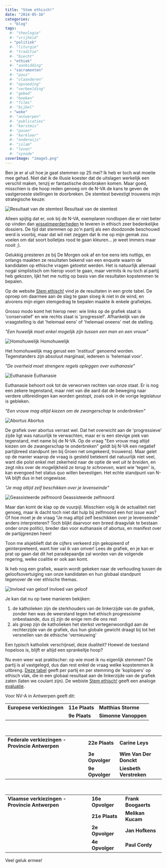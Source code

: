 ```yaml
---
title: "Stem ethisch!"
date: "2014-05-16"
categories: 
  - "blog"
tags:
  #- "theologie"
  #- "vrijheid"
  - "politiek"
  #- "liturgie"
  #- "traditie"
  #- "biecht"
  - "ethiek"
  #- "aanbidding"
  - "sacramenten"
  #- "paus"
  #- "vlaanderen"
  #- "opvoeding"
  #- "verbeelding"
  #- "gebed"
  #- "boeken"
  #- "films"
  #- "bijbel"
  - "woke"
  #- "antwerpen"
  #- "publicaties"
  #- "kerstmis"
  #- "pasen"
  #- "kerkleer"
  #- "onderwijs"
  #- "islam"
  #- "leven"
  #- "synode"
coverImage: "image5.png"
---
```


Ben je er al uit hoe je gaat stemmen op 25 mei? Ik heb er toch wat moeite mee gehad. Niet dat ik de illusie koester dat de uitslagen werkelijk een verschil maken, tenzij er fantastische doorbraken komen. Maar goed, misschien is die hoop reden genoeg om de N-VA de kans te geven de vastgeroeste stellingen te doorbreken. De stemtest bevestigt trouwens mijn strategische keuze:

![Resultaat van de stemtest](images/stemtest.png) Resultaat van de stemtest

Alleen spijtig dat er, ook bij de N-VA, exemplaren rondlopen die er niet beter op vinden dan [wisselmeerderheden](http://www.nieuwsblad.be/article/detail.aspx?articleid=DMF20140213_00977609) te leveren in ethisch zeer bedenkelijke dossiers. De tijd dat stemmen op zo'n partij als een doodzonde beschouwd werd is voorbij, maar dat wil niet zeggen dat ik me op mijn gemak zou voelen om dat soort bolletjes rood te gaan kleuren... je weet immers maar nooit ;).

Gelukkig presteren ze bij De Morgen ook af en toe eens iets nuttigs, en onlangs maakten ze resultaten bekend van een enquete waarin de kandidaten op ethische vragen getoetst werden. Het is natuurlijk allemaal nogal simplistisch om hierop voort te gaan, maar vermits ik nu toch al partij heb gekozen, lijkt het me nuttig op basis van die resultaten kopstemmen te bepalen.

Op de website [Stem ethisch!](https://sites.google.com/site/stemethisch/) vind je de resultaten in een grote tabel. De oproep om daarmee aan de slag te gaan sloeg ik niet in de wind, en alvorens mijn eigen stemgedrag te bepalen maakte ik enkele grafiekjes.

Grosso modo komt het hierop neer: wie links op de grafiek staat is 'conservatief' en wie rechts staat is 'progressief'. Afhankelijk van de vraagstelling is dat 'helemaal eens' of 'helemaal oneens' met de stelling.

_"Een huwelijk moet enkel mogelijk zijn tussen een man en een vrouw"_

![Homohuwelijk](images/image2.png) Homohuwelijk

Het homohuwelijk mag gerust een 'instituut' genoemd worden. Tegenstanders zijn absoluut marginaal, iedereen is 'helemaal voor'.

_"De overheid moet strengere regels opleggen over euthanasie"_

![Euthanasie](images/image.png) Euthanasie

Euthanasie behoort ook tot de verworven rechten van onze staat. Er is nog een zekere tegenstand, maar niet van die aard dat de beweging naar verdere uitbreidingen kan worden gestopt, zoals ook in de vorige legislatuur is gebleken.

_"Een vrouw mag altijd kiezen om de zwangerschap te onderbreken"_

![Abortus](images/image1.png) Abortus

De grafiek over abortus verrast wel. Dat het overwicht aan de 'progressieve' zijde ligt was natuurlijk te verwachten, maar er is een stevige piek van tegenstand, met name bij de N-VA. Op de vraag "Een vrouw mag altijd kiezen om de zwangerschap te onderbreken" geldt bij N-VA een negatief partijbreed standpunt (en bij Groen net omgekeerd, trouwens). Maar gelet op de manier waarop de vraag is gesteld betekent dat natuurlijk niet veel, want die polst enkel met zekerheid naar de optie de wet _uit te breiden_, en zegt niks over de mogelijkheid _ze terug te schroeven_, want wie 'tegen' is, kan evengoed het status quo willen bevestigen. Het echte standpunt van N-VA blijft dus in het ongewisse.

_"Je mag altijd zelf beschikken over je levenseinde"_

![Geassisteerde zelfmoord](images/image3.png) Geassisteerde zelfmoord

Maar dan komt de klap op de vuurpijl. Misschien volg ik de actualiteit niet genoeg, maar ik dacht toch niet dat hulp bij zelfmoord een _hot issue_ was? Of hoe moet je de vraag "Je mag altijd zelf beschikken over je levenseinde" anders interpreteren? Toch blijkt daarvoor een breed draagvlak te bestaan onder onze politici, breder dan voor euthanasie of abortus, en manifest over de partijgrenzen heen!

Toon me alsjeblieft dat de cijfers verkeerd zijn gekopieerd of geinterpreteerd, want hier val ik van omver! Lees de grafiek, en je kan er prat op gaan dat dit het paradepaardje zal worden van de volgende regering, welke coalitie er ook aan komt.

Ik heb nog een grafiek, waarin wordt gekeken naar de verhouding tussen de geloofsovertuiging van onze kandidaten en hun globaal standpunt tegenover de vier ethische themas.

![Invloed van geloof](images/image5.png) Invloed van geloof

Je kan dat nu op twee manieren bekijken:

1. de katholieken zijn de sterkhouders van de linkerzijde van de grafiek, zonder hen was de weerstand tegen het ethisch progressisme onbestaande, dus zij zijn de enige rem die ons rest
2. als groep zijn de katholieken het sterkst vertegenwoordigd aan de rechterzijde van de grafiek, dus hun globale gewicht draagt bij tot het versnellen van de ethische 'vernieuwing'

Een typisch katholiek verschijnsel, deze dualiteit? Hoewel de toestand hopeloos is, blijft er altijd een sprankeltje hoop?

Nu even weer wat praktischer: op wie moet ik nu eigenlijk stemmen? De partij is al vastgelegd, dus dan rest enkel de vraag welke kopstemmen ik uitbreng. [Deze tabel](https://docs.google.com/spreadsheets/d/1RqRhHb7xn4Per9o2hGsreaC0MTFGcOTSmQvej4knoL0/pubhtml#) geeft per partij en per stemming de 'koplopers' op ethisch vlak, die in een globaal resultaat aan de linkerzijde van de grafiek zaten (laten we coulant zijn). De webiste [Stem ethisch!](https://sites.google.com/site/stemethisch/) geeft een analoge [evaluatie](https://sites.google.com/site/stemethisch/topkandidaten-per-partij "Topkandidaten per partij").

Voor NV-A in Antwerpen geeft dit:

<table><tbody><tr><td><b>Europese verkiezingen</b></td><td><b>11e Plaats</b></td><td><b>Matthias Storme</b></td></tr><tr><td></td><td><b>9e Plaats</b></td><td><b>Simonne Vanoppen</b></td></tr></tbody></table>

 

<table><tbody><tr><td><b>Federale verkiezingen - Provincie Antwerpen</b></td><td><b>22e Plaats</b></td><td><b>Carine Leys</b></td></tr><tr><td></td><td><b>3e Opvolger</b></td><td><b>Wim Van Der Donckt</b></td></tr><tr><td></td><td><b>9e Opvolger</b></td><td><b>Liesbeth Verstreken</b></td></tr></tbody></table>

 

<table><tbody><tr><td><b>Vlaamse verkiezingen - Provincie Antwerpen</b></td><td><b>16e Opvolger</b></td><td><b>Frank Boogaerts</b></td></tr><tr><td></td><td><b>21e Plaats</b></td><td><b>Melikan Kucam</b></td></tr><tr><td></td><td><b>2e Opvolger</b></td><td><b>Jan Hofkens</b></td></tr><tr><td></td><td><b>4e Opvolger</b></td><td><b>Paul Cordy</b></td></tr></tbody></table>

Veel geluk ermee!
